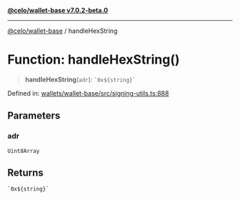 [**@celo/wallet-base v7.0.2-beta.0**](../README.md)

***

[@celo/wallet-base](../README.md) / handleHexString

# Function: handleHexString()

> **handleHexString**(`adr`): `` `0x${string}` ``

Defined in: [wallets/wallet-base/src/signing-utils.ts:888](https://github.com/celo-org/developer-tooling/blob/master/packages/sdk/wallets/wallet-base/src/signing-utils.ts#L888)

## Parameters

### adr

`Uint8Array`

## Returns

`` `0x${string}` ``
